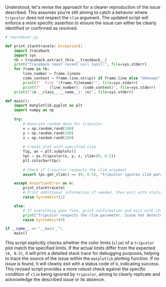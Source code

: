 Understood, let's revise the approach for a clearer reproduction of the issue described. This assumes you're still aiming to catch a behavior where `tripcolor` does not respect the `clim` argument. The updated script will enforce a more specific assertion to ensure the issue can either be clearly identified or confirmed as resolved.

```python
# reproducer.py

def print_stacktrace(e: Exception):
    import traceback
    import sys
    tb = traceback.extract_tb(e.__traceback__)
    print("Traceback (most recent call last):", file=sys.stderr)
    for frame in tb:
        line_number = frame.lineno
        code_context = frame.line.strip() if frame.line else "Unknown"
        print(f'  File "{frame.filename}"', file=sys.stderr)
        print(f"    {line_number}: {code_context}", file=sys.stderr)
    print(f"{e.__class__.__name__}: {e}", file=sys.stderr)

def main():
    import matplotlib.pyplot as plt
    import numpy as np
    
    try:
        # Generate random data for tripcolor
        x = np.random.rand(100)
        y = np.random.rand(100)
        z = np.random.rand(100)
    
        # Create plot with specified clim
        fig, ax = plt.subplots()
        tpc = ax.tripcolor(x, y, z, clim=(0, 0.5))
        plt.colorbar(tpc)
    
        # Check if tripcolor respects the clim argument
        assert tpc.get_clim() == (0, 0.5), "tripcolor ignores clim parameter."

    except AssertionError as e:
        print_stacktrace(e)
        # Print additional information if needed, then exit with status 1 to indicate failure
        raise SystemExit(1)

    else:
        # If everything goes fine, print confirmation and exit with status 0
        print("Tripcolor respects the clim parameter. Issue not detected.")
        raise SystemExit(0)

if __name__ == "__main__":
    main()
```

This script explicitly checks whether the color limits (`clim`) of a `tripcolor` plot match the specified limits. If the actual limits differ from the expected `(0, 0.5)`, it will print a detailed stack trace for debugging purposes, helping to trace the source of the issue within the `matplotlib` plotting function. If no issue is found, it will cleanly exit with a status code of `0`, indicating success. This revised script provides a more robust check against the specific condition of `clim` being ignored by `tripcolor`, aiming to clearly replicate and acknowledge the described issue or its absence.